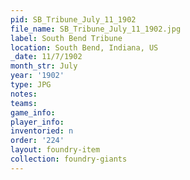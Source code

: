 ```yaml
---
pid: SB_Tribune_July_11_1902
file_name: SB_Tribune_July_11_1902.jpg
label: South Bend Tribune
location: South Bend, Indiana, US
_date: 11/7/1902
month_str: July
year: '1902'
type: JPG
notes: 
teams: 
game_info: 
player_info: 
inventoried: n
order: '224'
layout: foundry-item
collection: foundry-giants
---
```

